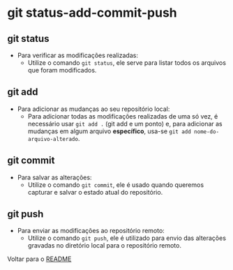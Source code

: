 # git status-add-commit-push

## git status

- Para verificar as modificações realizadas:
  - Utilize o comando `git status`, ele serve para listar todos os arquivos que foram modificados.

## git add

- Para adicionar as mudanças ao seu repositório local:
  - Para adicionar todas as modificações realizadas de uma só vez, é necessário usar `git add .` (git add e um ponto) e, para adicionar as mudanças em algum arquivo **específico**, usa-se `git add nome-do-arquivo-alterado`.

## git commit

- Para salvar as alterações:
  - Utilize o comando `git commit`, ele é usado quando queremos capturar e salvar o estado atual do repositório.

## git push

- Para enviar as modificações ao repositório remoto:
  - Utilize o comando `git push`, ele é utilizado para envio das alterações gravadas no diretório local para o repositório remoto.

Voltar para o [README](/README.md)
